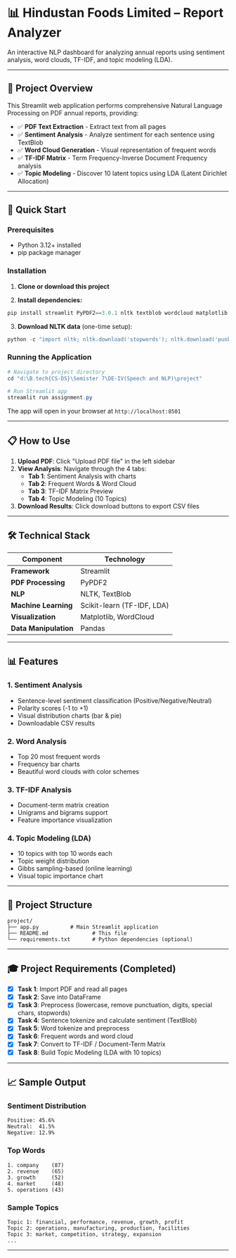 # 📊 Hindustan Foods Limited – Report Analyzer

An interactive NLP dashboard for analyzing annual reports using sentiment analysis, word clouds, TF-IDF, and topic modeling (LDA).

---

## 🎯 Project Overview

This Streamlit web application performs comprehensive Natural Language Processing on PDF annual reports, providing:

- ✅ **PDF Text Extraction** - Extract text from all pages
- ✅ **Sentiment Analysis** - Analyze sentiment for each sentence using TextBlob
- ✅ **Word Cloud Generation** - Visual representation of frequent words
- ✅ **TF-IDF Matrix** - Term Frequency-Inverse Document Frequency analysis
- ✅ **Topic Modeling** - Discover 10 latent topics using LDA (Latent Dirichlet Allocation)

---

## 🚀 Quick Start

### Prerequisites
- Python 3.12+ installed
- pip package manager

### Installation

1. **Clone or download this project**

2. **Install dependencies:**
```powershell
pip install streamlit PyPDF2==3.0.1 nltk textblob wordcloud matplotlib scikit-learn pandas
```

3. **Download NLTK data** (one-time setup):
```python
python -c "import nltk; nltk.download('stopwords'); nltk.download('punkt')"
```

### Running the Application

```powershell
# Navigate to project directory
cd "d:\B.tech{CS-DS}\Semister 7\DE-IV(Speech and NLP)\project"

# Run Streamlit app
streamlit run assignment.py
```

The app will open in your browser at `http://localhost:8501`

---

## 📋 How to Use

1. **Upload PDF**: Click "Upload PDF file" in the left sidebar
2. **View Analysis**: Navigate through the 4 tabs:
   - **Tab 1**: Sentiment Analysis with charts
   - **Tab 2**: Frequent Words & Word Cloud
   - **Tab 3**: TF-IDF Matrix Preview
   - **Tab 4**: Topic Modeling (10 Topics)
3. **Download Results**: Click download buttons to export CSV files

---

## 🛠️ Technical Stack

| Component | Technology |
|-----------|-----------|
| **Framework** | Streamlit |
| **PDF Processing** | PyPDF2 |
| **NLP** | NLTK, TextBlob |
| **Machine Learning** | Scikit-learn (TF-IDF, LDA) |
| **Visualization** | Matplotlib, WordCloud |
| **Data Manipulation** | Pandas |

---

## 📊 Features

### 1. Sentiment Analysis
- Sentence-level sentiment classification (Positive/Negative/Neutral)
- Polarity scores (-1 to +1)
- Visual distribution charts (bar & pie)
- Downloadable CSV results

### 2. Word Analysis
- Top 20 most frequent words
- Frequency bar charts
- Beautiful word clouds with color schemes

### 3. TF-IDF Analysis
- Document-term matrix creation
- Unigrams and bigrams support
- Feature importance visualization

### 4. Topic Modeling (LDA)
- 10 topics with top 10 words each
- Topic weight distribution
- Gibbs sampling-based (online learning)
- Visual topic importance chart

---

## 📁 Project Structure

```
project/
├── app.py          # Main Streamlit application
├── README.md              # This file
└── requirements.txt       # Python dependencies (optional)
```

---

## 🎓 Project Requirements (Completed)

- [x] **Task 1**: Import PDF and read all pages
- [x] **Task 2**: Save into DataFrame
- [x] **Task 3**: Preprocess (lowercase, remove punctuation, digits, special chars, stopwords)
- [x] **Task 4**: Sentence tokenize and calculate sentiment (TextBlob)
- [x] **Task 5**: Word tokenize and preprocess
- [x] **Task 6**: Frequent words and word cloud
- [x] **Task 7**: Convert to TF-IDF / Document-Term Matrix
- [x] **Task 8**: Build Topic Modeling (LDA with 10 topics)

---

## 📈 Sample Output

### Sentiment Distribution
```
Positive: 45.6%
Neutral:  41.5%
Negative: 12.9%
```

### Top Words
```
1. company    (87)
2. revenue    (65)
3. growth     (52)
4. market     (48)
5. operations (43)
```

### Sample Topics
```
Topic 1: financial, performance, revenue, growth, profit
Topic 2: operations, manufacturing, production, facilities
Topic 3: market, competition, strategy, expansion
...
```

---



